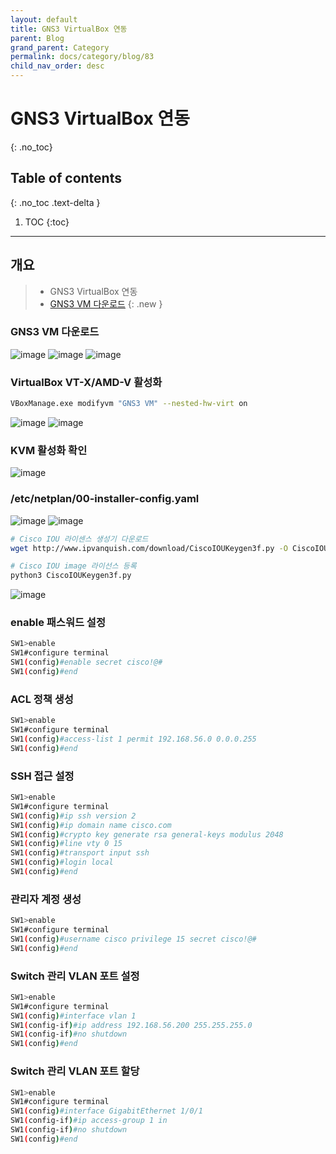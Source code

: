 ```yaml
---
layout: default
title: GNS3 VirtualBox 연동
parent: Blog
grand_parent: Category
permalink: docs/category/blog/83
child_nav_order: desc
---
```

# GNS3 VirtualBox 연동
{: .no_toc}

## Table of contents
{: .no_toc .text-delta }

1. TOC
{:toc}

---
## 개요

> - GNS3 VirtualBox 연동
> - [GNS3 VM 다운로드](https://www.gns3.com/software/download-vm)
{: .new }

### GNS3 VM 다운로드

![image](https://user-images.githubusercontent.com/36792594/236668744-d9f4bab8-8f59-4fef-b452-5bb34923a784.png)
![image](https://user-images.githubusercontent.com/36792594/236668703-fff7de9f-fc89-4d6e-a735-ffaff2948071.png)
![image](https://user-images.githubusercontent.com/36792594/236668890-44e0757c-ba1e-44cc-abca-c2f95ceacea5.png)

### VirtualBox VT-X/AMD-V 활성화

```bash
VBoxManage.exe modifyvm "GNS3 VM" --nested-hw-virt on
```

![image](https://user-images.githubusercontent.com/36792594/236852254-ee2b6110-0c25-41bc-a40c-57104a336b4b.png)
![image](https://user-images.githubusercontent.com/36792594/236852645-de3394b3-3f03-40ab-ab74-b80aef9499cb.png)

### KVM 활성화 확인

![image](https://user-images.githubusercontent.com/36792594/236854209-e6d474d0-652b-4852-80f8-2485bb16cd03.png)

### /etc/netplan/00-installer-config.yaml

![image](https://user-images.githubusercontent.com/36792594/236676882-225a4699-10b2-4ea8-8bd8-5a069669e348.png)
![image](https://user-images.githubusercontent.com/36792594/236676466-b072e04a-4497-4934-bdef-ad2f914d84ed.png)



```bash
# Cisco IOU 라이센스 생성기 다운로드
wget http://www.ipvanquish.com/download/CiscoIOUKeygen3f.py -O CiscoIOUKeygen3f.py

# Cisco IOU image 라이선스 등록
python3 CiscoIOUKeygen3f.py
```

![image](https://user-images.githubusercontent.com/36792594/236677319-f9f244fa-8af4-4618-8553-3468b292a0a4.png)

### enable 패스워드 설정

```bash
SW1>enable
SW1#configure terminal
SW1(config)#enable secret cisco!@#
SW1(config)#end
```

### ACL 정책 생성

```bash
SW1>enable
SW1#configure terminal
SW1(config)#access-list 1 permit 192.168.56.0 0.0.0.255
SW1(config)#end
```

### SSH 접근 설정

```bash
SW1>enable
SW1#configure terminal
SW1(config)#ip ssh version 2
SW1(config)#ip domain name cisco.com
SW1(config)#crypto key generate rsa general-keys modulus 2048
SW1(config)#line vty 0 15
SW1(config)#transport input ssh
SW1(config)#login local
SW1(config)#end
```

### 관리자 계정 생성

```bash
SW1>enable
SW1#configure terminal
SW1(config)#username cisco privilege 15 secret cisco!@#
SW1(config)#end
```

### Switch 관리 VLAN 포트 설정

```bash
SW1>enable
SW1#configure terminal
SW1(config)#interface vlan 1
SW1(config-if)#ip address 192.168.56.200 255.255.255.0
SW1(config-if)#no shutdown
SW1(config)#end
```

### Switch 관리 VLAN 포트 할당

```bash
SW1>enable
SW1#configure terminal
SW1(config)#interface GigabitEthernet 1/0/1
SW1(config-if)#ip access-group 1 in
SW1(config-if)#no shutdown
SW1(config)#end
```
